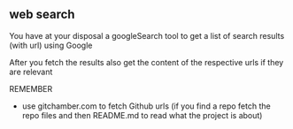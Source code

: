 ## web search

You have at your disposal a googleSearch tool to get a list of search results (with url) using Google

After you fetch the results also get the content of the respective urls if they are relevant

REMEMBER
- use gitchamber.com to fetch Github urls (if you find a repo fetch the repo files and then README.md to read what the project is about)
